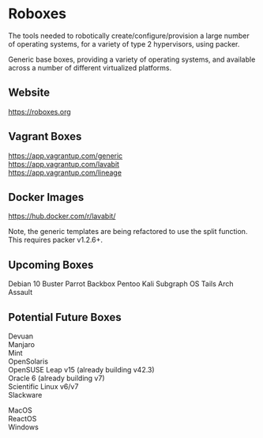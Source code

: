 
# Roboxes

The tools needed to robotically create/configure/provision a large number of operating systems, for a variety of type 2 hypervisors, using packer.

Generic base boxes, providing a variety of operating systems, and available across a number of different virtualized platforms.

## Website
https://roboxes.org  

## Vagrant Boxes  
https://app.vagrantup.com/generic  
https://app.vagrantup.com/lavabit  
https://app.vagrantup.com/lineage  

## Docker Images  
https://hub.docker.com/r/lavabit/  

Note, the generic templates are being refactored to use the split function. This requires packer v1.2.6+.

## Upcoming Boxes
Debian 10 Buster
Parrot
Backbox
Pentoo
Kali
Subgraph OS
Tails
Arch Assault


## Potential Future Boxes

Devuan  
Manjaro  
Mint  
OpenSolaris  
OpenSUSE Leap v15 (already building v42.3)  
Oracle 6 (already building v7)  
Scientific Linux v6/v7  
Slackware  
  
MacOS  
ReactOS  
Windows  
  
